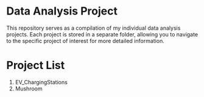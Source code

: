 # Data Analysis Project

This repository serves as a compilation of my individual data analysis projects. Each project is stored in a separate folder, allowing you to navigate to the specific project of interest for more detailed information.


# Project List
1. EV_ChargingStations
2. Mushroom

